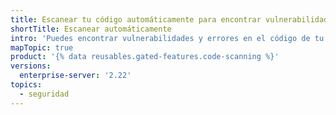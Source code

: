 ```yaml
---
title: Escanear tu código automáticamente para encontrar vulnerabilidades y errores
shortTitle: Escanear automáticamente
intro: 'Puedes encontrar vulnerabilidades y errores en el código de tu proyecto en {% data variables.product.prodname_dotcom %}.'
mapTopic: true
product: '{% data reusables.gated-features.code-scanning %}'
versions:
  enterprise-server: '2.22'
topics:
  - seguridad
---
```



